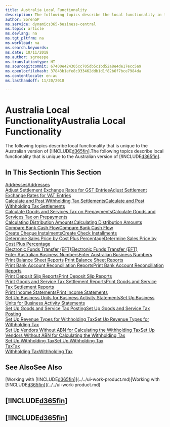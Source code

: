 ```yaml
---
title: Australia Local Functionality
description: The following topics describe the local functionality in the Australian version of Business Central.
author: SorenGP
ms.service: dynamics365-business-central
ms.topic: article
ms.devlang: na
ms.tgt_pltfrm: na
ms.workload: na
ms.search.keywords: 
ms.date: 10/11/2018
ms.author: sgroespe
ms.translationtype: HT
ms.sourcegitcommit: 67400e424305cc705db5c1bd52a8e4de17ecc5a9
ms.openlocfilehash: 37843b1efe8c933462ddb1d1f82b6f7bce7984da
ms.contentlocale: en-au
ms.lasthandoff: 11/20/2018

---
```

# <a name="australia-local-functionality"></a><span data-ttu-id="2e4fe-103">Australia Local Functionality</span><span class="sxs-lookup"><span data-stu-id="2e4fe-103">Australia Local Functionality</span></span>
<span data-ttu-id="2e4fe-104">The following topics describe local functionality that is unique to the Australian version of [!INCLUDE[d365fin](../../includes/d365fin_md.md)].</span><span class="sxs-lookup"><span data-stu-id="2e4fe-104">The following topics describe local functionality that is unique to the Australian version of [!INCLUDE[d365fin](../../includes/d365fin_md.md)].</span></span>  

## <a name="in-this-section"></a><span data-ttu-id="2e4fe-105">In This Section</span><span class="sxs-lookup"><span data-stu-id="2e4fe-105">In This Section</span></span>  
[<span data-ttu-id="2e4fe-106">Addresses</span><span class="sxs-lookup"><span data-stu-id="2e4fe-106">Addresses</span></span>](addresses.md)  
[<span data-ttu-id="2e4fe-107">Adjust Settlement Exchange Rates for GST Entries</span><span class="sxs-lookup"><span data-stu-id="2e4fe-107">Adjust Settlement Exchange Rates for VAT Entries</span></span>](how-to-adjust-settlement-exchange-rates-for-vat-entries.md)  
[<span data-ttu-id="2e4fe-108">Calculate and Post Withholding Tax Settlements</span><span class="sxs-lookup"><span data-stu-id="2e4fe-108">Calculate and Post Withholding Tax Settlements</span></span>](how-to-calculate-and-post-withholding-tax-settlements.md)  
[<span data-ttu-id="2e4fe-109">Calculate Goods and Services Tax on Prepayments</span><span class="sxs-lookup"><span data-stu-id="2e4fe-109">Calculate Goods and Services Tax on Prepayments</span></span>](how-to-calculate-goods-and-services-tax-on-prepayments.md)  
[<span data-ttu-id="2e4fe-110">Calculating Distribution Amounts</span><span class="sxs-lookup"><span data-stu-id="2e4fe-110">Calculating Distribution Amounts</span></span>](calculating-distribution-amounts.md)  
[<span data-ttu-id="2e4fe-111">Compare Bank Cash Flow</span><span class="sxs-lookup"><span data-stu-id="2e4fe-111">Compare Bank Cash Flow</span></span>](how-to-compare-bank-cash-flow.md)  
[<span data-ttu-id="2e4fe-112">Create Cheque Instalments</span><span class="sxs-lookup"><span data-stu-id="2e4fe-112">Create Check Installments</span></span>](how-to-create-check-installments.md)  
[<span data-ttu-id="2e4fe-113">Determine Sales Price by Cost Plus Percentage</span><span class="sxs-lookup"><span data-stu-id="2e4fe-113">Determine Sales Price by Cost Plus Percentage</span></span>](how-to-determine-sales-price-by-cost-plus-percentage.md)  
[<span data-ttu-id="2e4fe-114">Electronic Funds Transfer (EFT)</span><span class="sxs-lookup"><span data-stu-id="2e4fe-114">Electronic Funds Transfer (EFT)</span></span>](electronic-funds-transfer-eft-.md)  
[<span data-ttu-id="2e4fe-115">Enter Australian Business Numbers</span><span class="sxs-lookup"><span data-stu-id="2e4fe-115">Enter Australian Business Numbers</span></span>](australian-business-numbers-and-adjustment-notes.md)  
<span data-ttu-id="2e4fe-116">[Print Balance Sheet Reports](how-to-print-balance-sheet-reports.md)  </span><span class="sxs-lookup"><span data-stu-id="2e4fe-116">[Print Balance Sheet Reports](how-to-print-balance-sheet-reports.md)  </span></span>  
[<span data-ttu-id="2e4fe-117">Print Bank Account Reconciliation Reports</span><span class="sxs-lookup"><span data-stu-id="2e4fe-117">Print Bank Account Reconciliation Reports</span></span>](how-to-print-bank-account-reconciliation-reports.md)  
[<span data-ttu-id="2e4fe-118">Print Deposit Slip Reports</span><span class="sxs-lookup"><span data-stu-id="2e4fe-118">Print Deposit Slip Reports</span></span>](how-to-print-deposit-slip-reports.md)  
[<span data-ttu-id="2e4fe-119">Print Goods and Service Tax Settlement Reports</span><span class="sxs-lookup"><span data-stu-id="2e4fe-119">Print Goods and Service Tax Settlement Reports</span></span>](how-to-print-goods-and-service-tax-settlement-reports.md)  
[<span data-ttu-id="2e4fe-120">Print Income Statements</span><span class="sxs-lookup"><span data-stu-id="2e4fe-120">Print Income Statements</span></span>](how-to-print-income-statements.md)  
[<span data-ttu-id="2e4fe-121">Set Up Business Units for Business Activity Statements</span><span class="sxs-lookup"><span data-stu-id="2e4fe-121">Set Up Business Units for Business Activity Statements</span></span>](how-to-set-up-business-units-for-business-activity-statements.md)  
[<span data-ttu-id="2e4fe-122">Set Up Goods and Service Tax Posting</span><span class="sxs-lookup"><span data-stu-id="2e4fe-122">Set Up Goods and Service Tax Posting</span></span>](how-to-set-up-goods-and-service-tax-posting.md)  
[<span data-ttu-id="2e4fe-123">Set Up Revenue Types for Withholding Tax</span><span class="sxs-lookup"><span data-stu-id="2e4fe-123">Set Up Revenue Types for Withholding Tax</span></span>](how-to-set-up-revenue-types-for-withholding-tax.md)  
[<span data-ttu-id="2e4fe-124">Set Up Vendors Without ABN for Calculating the Withholding Tax</span><span class="sxs-lookup"><span data-stu-id="2e4fe-124">Set Up Vendors Without ABN for Calculating the Withholding Tax</span></span>](how-to-set-up-vendors-without-abn-for-calculating-the-withholding-tax.md)  
[<span data-ttu-id="2e4fe-125">Set Up Withholding Tax</span><span class="sxs-lookup"><span data-stu-id="2e4fe-125">Set Up Withholding Tax</span></span>](how-to-set-up-withholding-tax.md)  
[<span data-ttu-id="2e4fe-126">Tax</span><span class="sxs-lookup"><span data-stu-id="2e4fe-126">Tax</span></span>](tax.md)  
[<span data-ttu-id="2e4fe-127">Withholding Tax</span><span class="sxs-lookup"><span data-stu-id="2e4fe-127">Withholding Tax</span></span>](withholding-tax.md)  

## <a name="see-also"></a><span data-ttu-id="2e4fe-128">See Also</span><span class="sxs-lookup"><span data-stu-id="2e4fe-128">See Also</span></span>
<span data-ttu-id="2e4fe-129">[Working with [!INCLUDE[d365fin](../../includes/d365fin_md.md)]](../../ui-work-product.md)</span><span class="sxs-lookup"><span data-stu-id="2e4fe-129">[Working with [!INCLUDE[d365fin](../../includes/d365fin_md.md)]](../../ui-work-product.md)</span></span>  

## [!INCLUDE[d365fin](../../includes/free_trial_md.md)]  
## [!INCLUDE[d365fin](../../includes/training_link_md.md)]

